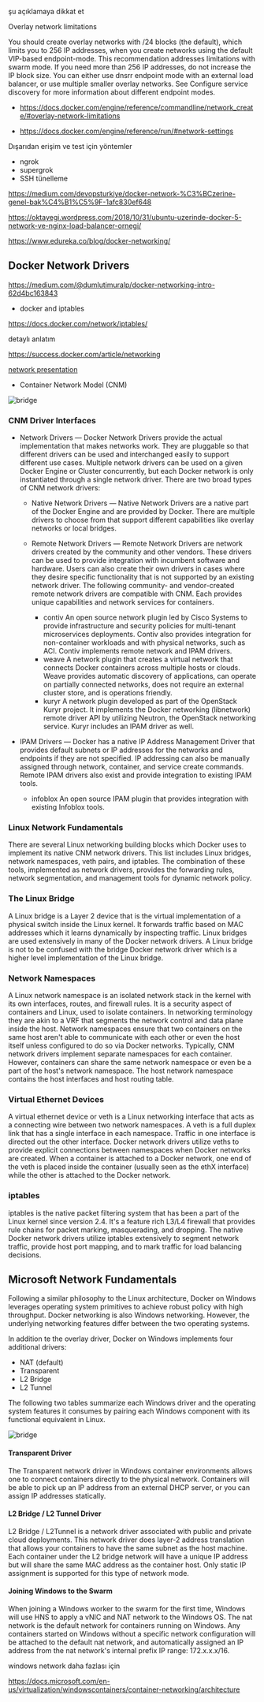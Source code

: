 şu açıklamaya dikkat et

Overlay network limitations

You should create overlay networks with /24 blocks (the default), which limits you to 256 IP addresses, when you create networks using the default VIP-based endpoint-mode. This recommendation addresses limitations with swarm mode. If you need more than 256 IP addresses, do not increase the IP block size. You can either use dnsrr endpoint mode with an external load balancer, or use multiple smaller overlay networks. See Configure service discovery for more information about different endpoint modes.

- https://docs.docker.com/engine/reference/commandline/network_create/#overlay-network-limitations

- https://docs.docker.com/engine/reference/run/#network-settings

Dışarıdan erişim ve test için yöntemler
- ngrok
- supergrok
- SSH tünelleme

https://medium.com/devopsturkiye/docker-network-%C3%BCzerine-genel-bak%C4%B1%C5%9F-1afc830ef648

https://oktayegi.wordpress.com/2018/10/31/ubuntu-uzerinde-docker-5-network-ve-nginx-load-balancer-ornegi/

https://www.edureka.co/blog/docker-networking/

## Docker Network Drivers

https://medium.com/@dumlutimuralp/docker-networking-intro-62d4bc163843


- docker and iptables

https://docs.docker.com/network/iptables/


detaylı anlatım

https://success.docker.com/article/networking


[network presentation](files/network_presentation.pdf)

- Container Network Model (CNM)

![bridge](files/cnm.png)


### CNM Driver Interfaces


- Network Drivers — Docker Network Drivers provide the actual implementation that makes networks work. They are pluggable so that different drivers can be used and interchanged easily to support different use cases. Multiple network drivers can be used on a given Docker Engine or Cluster concurrently, but each Docker network is only instantiated through a single network driver. There are two broad types of CNM network drivers:
  - Native Network Drivers — Native Network Drivers are a native part of the Docker Engine and are provided by Docker. There are multiple drivers to choose from that support different capabilities like overlay networks or local bridges.
  - Remote Network Drivers — Remote Network Drivers are network drivers created by the community and other vendors. These drivers can be used to provide integration with incumbent software and hardware. Users can also create their own drivers in cases where they desire specific functionality that is not supported by an existing network driver. The following community- and vendor-created remote network drivers are compatible with CNM. Each provides unique capabilities and network services for containers.


    - contiv	An open source network plugin led by Cisco Systems to provide infrastructure and security policies for multi-tenant microservices deployments. Contiv also provides integration for non-container workloads and with physical networks, such as ACI. Contiv implements remote network and IPAM drivers.
    - weave	A network plugin that creates a virtual network that connects Docker containers across multiple hosts or clouds. Weave provides automatic discovery of applications, can operate on partially connected networks, does not require an external cluster store, and is operations friendly.
    - kuryr	A network plugin developed as part of the OpenStack Kuryr project. It implements the Docker networking (libnetwork) remote driver API by utilizing Neutron, the OpenStack networking service. Kuryr includes an IPAM driver as well.
- IPAM Drivers — Docker has a native IP Address Management Driver that provides default subnets or IP addresses for the networks and endpoints if they are not specified. IP addressing can also be manually assigned through network, container, and service create commands. Remote IPAM drivers also exist and provide integration to existing IPAM tools.

  - infoblox	An open source IPAM plugin that provides integration with existing Infoblox tools.


### Linux Network Fundamentals

There are several Linux networking building blocks which Docker uses to implement its native CNM network drivers. This list includes Linux bridges, network namespaces, veth pairs, and iptables. The combination of these tools, implemented as network drivers, provides the forwarding rules, network segmentation, and management tools for dynamic network policy.

### The Linux Bridge

A Linux bridge is a Layer 2 device that is the virtual implementation of a physical switch inside the Linux kernel. It forwards traffic based on MAC addresses which it learns dynamically by inspecting traffic. Linux bridges are used extensively in many of the Docker network drivers. A Linux bridge is not to be confused with the bridge Docker network driver which is a higher level implementation of the Linux bridge.

### Network Namespaces

A Linux network namespace is an isolated network stack in the kernel with its own interfaces, routes, and firewall rules. It is a security aspect of containers and Linux, used to isolate containers. In networking terminology they are akin to a VRF that segments the network control and data plane inside the host. Network namespaces ensure that two containers on the same host aren't able to communicate with each other or even the host itself unless configured to do so via Docker networks. Typically, CNM network drivers implement separate namespaces for each container. However, containers can share the same network namespace or even be a part of the host's network namespace. The host network namespace contains the host interfaces and host routing table.

### Virtual Ethernet Devices

A virtual ethernet device or veth is a Linux networking interface that acts as a connecting wire between two network namespaces. A veth is a full duplex link that has a single interface in each namespace. Traffic in one interface is directed out the other interface. Docker network drivers utilize veths to provide explicit connections between namespaces when Docker networks are created. When a container is attached to a Docker network, one end of the veth is placed inside the container (usually seen as the ethX interface) while the other is attached to the Docker network.

### iptables

iptables is the native packet filtering system that has been a part of the Linux kernel since version 2.4. It's a feature rich L3/L4 firewall that provides rule chains for packet marking, masquerading, and dropping. The native Docker network drivers utilize iptables extensively to segment network traffic, provide host port mapping, and to mark traffic for load balancing decisions.

## Microsoft Network Fundamentals

Following a similar philosophy to the Linux architecture, Docker on Windows leverages operating system primitives to achieve robust policy with high throughput. Docker networking is also Windows networking. However, the underlying networking features differ between the two operating systems.

In addition te the overlay driver, Docker on Windows implements four additional drivers:

- NAT (default)
- Transparent
- L2 Bridge
- L2 Tunnel

The following two tables summarize each Windows driver and the operating system features it consumes by pairing each Windows component with its functional equivalent in Linux.

![bridge](files/windows_network.jpg)

#### Transparent Driver

The Transparent network driver in Windows container environments allows one to connect containers directly to the physical network. Containers will be able to pick up an IP address from an external DHCP server, or you can assign IP addresses statically.

#### L2 Bridge / L2 Tunnel Driver

L2 Bridge / L2Tunnel is a network driver associated with public and private cloud deployments. This network driver does layer-2 address translation that allows your containers to have the same subnet as the host machine. Each container under the L2 bridge network will have a unique IP address but will share the same MAC address as the container host. Only static IP assignment is supported for this type of network mode.

#### Joining Windows to the Swarm

When joining a Windows worker to the swarm for the first time, Windows will use HNS to apply a vNIC and NAT network to the Windows OS. The nat network is the default network for containers running on Windows. Any containers started on Windows without a specific network configuration will be attached to the default nat network, and automatically assigned an IP address from the nat network's internal prefix IP range: 172.x.x.x/16.


windows network daha fazlası için

https://docs.microsoft.com/en-us/virtualization/windowscontainers/container-networking/architecture
